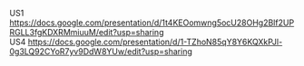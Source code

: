 US1 https://docs.google.com/presentation/d/1t4KEOomwng5ocU28OHg2Blf2UPRGLL3fgKDXRMmiuuM/edit?usp=sharing  
US4 https://docs.google.com/presentation/d/1-TZhoN85qY8Y6KQXkPJl-0g3LQ92CYoR7yv9DdW8YUw/edit?usp=sharing
